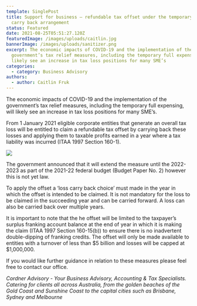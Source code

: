 ```yaml
---
template: SinglePost
title: Support for business – refundable tax offset under the temporary loss
  carry back arrangement
status: Featured
date: 2021-08-25T05:51:27.120Z
featuredImage: /images/uploads/caitlin.jpg
bannerImage: /images/uploads/sanitizer.png
excerpt: The economic impacts of COVID-19 and the implementation of the
  government’s tax relief measures, including the temporary full expensing, will
  likely see an increase in tax loss positions for many SME’s
categories:
  - category: Business Advisory
authors:
  - author: Caitlin Fruk
---
```

The economic impacts of COVID-19 and the implementation of the government’s tax relief measures, including the temporary full expensing, will likely see an increase in tax loss positions for many SME’s. 


From 1 January 2021 eligible corporate entities that generate an overall tax loss will be entitled to claim a refundable tax offset by carrying back these losses and applying them to taxable profits earned in a year where a tax liability was incurred (ITAA 1997 Section 160-1). 

![](/images/uploads/table-1.png)

The government announced that it will extend the measure until the 2022-2023 as part of the 2021-22 federal budget (Budget Paper No. 2) however this is not yet law.

To apply the offset a ‘loss carry back choice’ must made in the year in which the offset is intended to be claimed. It is not mandatory for the loss to be claimed in the succeeding year and can be carried forward. A loss can also be carried back over multiple years.

It is important to note that the he offset will be limited to the taxpayer’s surplus franking account balance at the end of year in which it is making the claim (ITAA 1997 Section 160-15(b)) to ensure there is no inadvertent double-dipping of franking credits. The offset will only be made available to entities with a turnover of less than $5 billion and losses will be capped at $1,000,000. 

If you would like further guidance in relation to these measures please feel free to contact our office. 

*Cordner Advisory - Your Business Advisory, Accounting & Tax Specialists. Catering for clients all across Australia, from the golden beaches of the Gold Coast and Sunshine Coast to the capital cities such as Brisbane, Sydney and Melbourne*